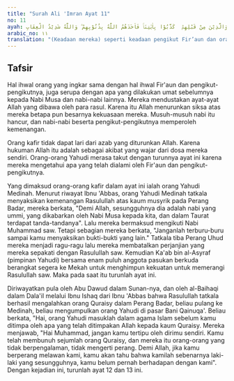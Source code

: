 ```yaml
---
title: "Surah Ali 'Imran Ayat 11"
no: 11
ayah: كَدَأْبِ اٰلِ فِرْعَوْنَۙ وَالَّذِيْنَ مِنْ قَبْلِهِمْۗ  كَذَّبُوْا بِاٰيٰتِنَاۚ فَاَخَذَهُمُ اللّٰهُ بِذُنُوْبِهِمْ ۗ وَاللّٰهُ شَدِيْدُ الْعِقَابِ
arabic_no: ١١
translation: "(Keadaan mereka) seperti keadaan pengikut Fir’aun dan orang-orang yang sebelum mereka. Mereka mendustakan ayat-ayat Kami, maka Allah menyiksa mereka disebabkan dosa-dosanya. Allah sangat berat hukuman-Nya."
---
```


## Tafsir

Hal ihwal orang yang ingkar sama dengan hal ihwal Fir'aun dan pengikut-pengikutnya, juga serupa dengan apa yang dilakukan umat sebelumnya kepada Nabi Musa dan nabi-nabi lainnya. Mereka mendustakan ayat-ayat Allah yang dibawa oleh para rasul. Karena itu Allah menurunkan siksa atas mereka betapa pun besarnya kekuasaan mereka. Musuh-musuh nabi itu hancur, dan nabi-nabi beserta pengikut-pengikutnya memperoleh kemenangan.

Orang kafir tidak dapat lari dari azab yang diturunkan Allah. Karena hukuman Allah itu adalah sebagai akibat yang wajar dari dosa mereka sendiri. Orang-orang Yahudi merasa takut dengan turunnya ayat ini karena mereka mengetahui apa yang telah dialami oleh Fir'aun dan pengikut-pengikutnya.

Yang dimaksud orang-orang kafir dalam ayat ini ialah orang Yahudi Medinah. Menurut riwayat Ibnu 'Abbas, orang Yahudi Medinah tatkala menyaksikan kemenangan Rasulullah atas kaum musyrik pada Perang Badar, mereka berkata, "Demi Allah, sesungguhnya dia adalah nabi yang ummi, yang dikabarkan oleh Nabi Musa kepada kita, dan dalam Taurat terdapat tanda-tandanya". Lalu mereka bermaksud mengikuti Nabi Muhammad saw. Tetapi sebagian mereka berkata, "Janganlah terburu-buru sampai kamu menyaksikan bukti-bukti yang lain." Tatkala tiba Perang Uhud mereka menjadi ragu-ragu lalu mereka membatalkan perjanjian yang mereka sepakati dengan Rasulullah saw. Kemudian Ka'ab bin al-Asyraf (pimpinan Yahudi) bersama enam puluh anggota pasukan berkuda berangkat segera ke Mekah untuk menghimpun kekuatan untuk memerangi Rasulullah saw. Maka pada saat itu turunlah ayat ini.

Diriwayatkan pula oleh Abu Dawud dalam Sunan-nya, dan oleh al-Baihaqi dalam Dala'il melalui Ibnu Ishaq dari Ibnu 'Abbas bahwa Rasulullah tatkala berhasil mengalahkan orang Quraisy dalam Perang Badar, beliau pulang ke Medinah, beliau mengumpulkan orang Yahudi di pasar Bani Qainuqa'. Beliau berkata, "Hai, orang Yahudi masuklah dalam agama Islam sebelum kamu ditimpa oleh apa yang telah ditimpakan Allah kepada kaum Quraisy. Mereka menjawab, "Hai Muhammad, jangan kamu tertipu oleh dirimu sendiri. Kamu telah membunuh sejumlah orang Quraisy, dan mereka itu orang-orang yang tidak berpengalaman, tidak mengerti perang. Demi Allah, jika kamu berperang melawan kami, kamu akan tahu bahwa kamilah sebenarnya laki-laki yang sesungguhnya, kamu belum pernah berhadapan dengan kami". Dengan kejadian ini, turunlah ayat 12 dan 13 ini.